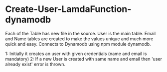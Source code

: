 # Create-User-LamdaFunction-dynamodb

Each of the Table has new file in the source.
User is the main table.
Email and Name tables are created to make the values unique and much more quick and easy.
Connects to Dynamodb using npm module dynamodb.


1: Initially it creates an user with given credentials (name and email is mandatory)
2: If a new User is created with same name and email then 'user already exist' error is thrown.
